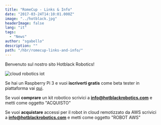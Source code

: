```yaml
---
title: "RomeCup - Links & Info"
date: "2017-03-24T14:10:01.000Z"
image: "../hotblack.jpg"
headerImage: false
lang: "it"
tags:
  - "News"
author: "sgabello"
description: ""
path: "/hbr/romecup-links-and-info/"
---
```


Benvenuto sul nostro sito Hotblack Robotics!

![cloud robotics iot](./InternetDeiRobot.svg)

Se hai un Raspberry Pi 3 e vuoi **iscriverti gratis** come beta tester in piattaforma vai [qui](http://cloud.hotblackrobotics.com/register).

Se vuoi **comprare** un kit robotico scrivici a **info@hotblackrobotics.com** e metti come oggetto "ACQUISTO"

Se vuoi **acquistare** accessi per il robot in cloud remotizzato da AWS scrivici a **info@hotblackrobotics.com** e metti come oggetto "ROBOT AWS"
